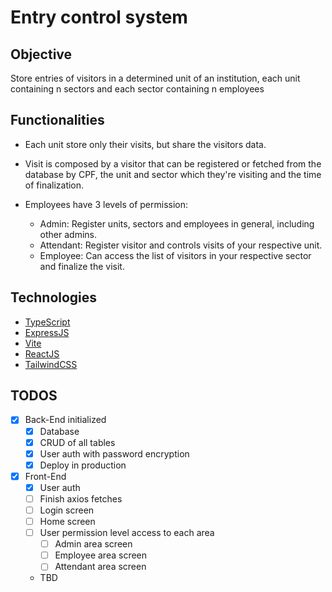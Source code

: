 # Entry control system

## Objective

Store entries of visitors in a determined unit of an institution, each unit containing n sectors and each sector containing n employees

## Functionalities

- Each unit store only their visits, but share the visitors data.

- Visit is composed by a visitor that can be registered or fetched from the database by CPF, the unit and sector which they're visiting and the time of finalization.

- Employees have 3 levels of permission:
  - Admin: Register units, sectors and employees in general, including other admins.
  - Attendant: Register visitor and controls visits of your respective unit.
  - Employee: Can access the list of visitors in your respective sector and finalize the visit.

## Technologies

- [TypeScript](https://www.typescriptlang.org/)
- [ExpressJS](https://expressjs.com/)
- [Vite](https://vitejs.dev/)
- [ReactJS](https://reactjs.org/)
- [TailwindCSS](https://tailwindcss.com/)

## TODOS

- [x] Back-End initialized
  - [x] Database
  - [x] CRUD of all tables
  - [x] User auth with password encryption
  - [x] Deploy in production
- [x] Front-End
  - [x] User auth
  - [ ] Finish axios fetches
  - [ ] Login screen
  - [ ] Home screen
  - [ ] User permission level access to each area
    - [ ] Admin area screen
    - [ ] Employee area screen
    - [ ] Attendant area screen
  - TBD
